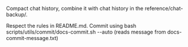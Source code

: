 Compact chat history, combine it with chat history in the reference/chat-backup/. 

Respect the rules in README.md.
Commit using bash scripts/utils/commit/docs-commit.sh --auto (reads message from docs-commit-message.txt)

